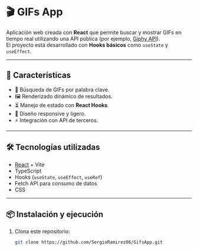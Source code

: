
# 🎬 GIFs App

Aplicación web creada con **React** que permite buscar y mostrar GIFs en tiempo real utilizando una API pública (por ejemplo, [Giphy API](https://developers.giphy.com/)).  
El proyecto está desarrollado con **Hooks básicos** como `useState` y `useEffect`.

---

## 🚀 Características

- 🔎 Búsqueda de GIFs por palabra clave.  
- 🖼️ Renderizado dinámico de resultados.  
- ⏳ Manejo de estado con **React Hooks**.  
- 📱 Diseño responsive y ligero.  
- ⚡ Integración con API de terceros.  

---

## 🛠️ Tecnologías utilizadas

- [React](https://react.dev/) + Vite  
- TypeScript
- Hooks (`useState`, `useEffect`, `useRef`)  
- Fetch API para consumo de datos  
- CSS

---

## 📦 Instalación y ejecución

1. Clona este repositorio:
   ```bash
   git clone https://github.com/SergioRamirez06/GifsApp.git
